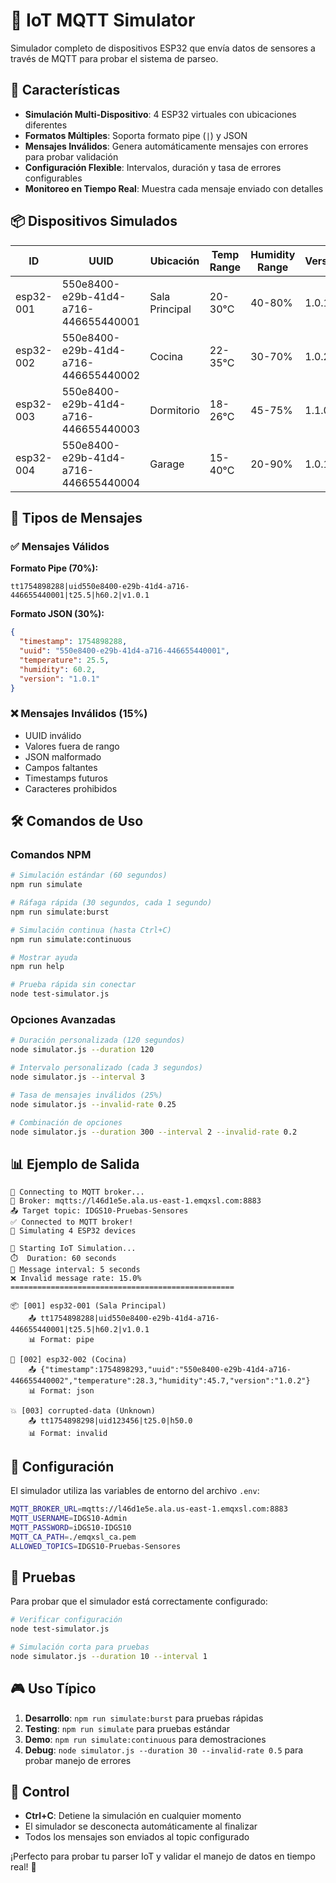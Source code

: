 # 🤖 IoT MQTT Simulator

Simulador completo de dispositivos ESP32 que envía datos de sensores a través de MQTT para probar el sistema de parseo.

## 🚀 Características

- **Simulación Multi-Dispositivo**: 4 ESP32 virtuales con ubicaciones diferentes
- **Formatos Múltiples**: Soporta formato pipe (`|`) y JSON
- **Mensajes Inválidos**: Genera automáticamente mensajes con errores para probar validación
- **Configuración Flexible**: Intervalos, duración y tasa de errores configurables
- **Monitoreo en Tiempo Real**: Muestra cada mensaje enviado con detalles

## 📦 Dispositivos Simulados

| ID | UUID | Ubicación | Temp Range | Humidity Range | Version |
|---|---|---|---|---|---|
| esp32-001 | 550e8400-e29b-41d4-a716-446655440001 | Sala Principal | 20-30°C | 40-80% | 1.0.1 |
| esp32-002 | 550e8400-e29b-41d4-a716-446655440002 | Cocina | 22-35°C | 30-70% | 1.0.2 |
| esp32-003 | 550e8400-e29b-41d4-a716-446655440003 | Dormitorio | 18-26°C | 45-75% | 1.1.0 |
| esp32-004 | 550e8400-e29b-41d4-a716-446655440004 | Garage | 15-40°C | 20-90% | 1.0.1 |

## 🎯 Tipos de Mensajes

### ✅ Mensajes Válidos

**Formato Pipe (70%):**
```
tt1754898288|uid550e8400-e29b-41d4-a716-446655440001|t25.5|h60.2|v1.0.1
```

**Formato JSON (30%):**
```json
{
  "timestamp": 1754898288,
  "uuid": "550e8400-e29b-41d4-a716-446655440001",
  "temperature": 25.5,
  "humidity": 60.2,
  "version": "1.0.1"
}
```

### ❌ Mensajes Inválidos (15%)

- UUID inválido
- Valores fuera de rango
- JSON malformado
- Campos faltantes
- Timestamps futuros
- Caracteres prohibidos

## 🛠️ Comandos de Uso

### Comandos NPM
```bash
# Simulación estándar (60 segundos)
npm run simulate

# Ráfaga rápida (30 segundos, cada 1 segundo)
npm run simulate:burst

# Simulación continua (hasta Ctrl+C)
npm run simulate:continuous

# Mostrar ayuda
npm run help

# Prueba rápida sin conectar
node test-simulator.js
```

### Opciones Avanzadas
```bash
# Duración personalizada (120 segundos)
node simulator.js --duration 120

# Intervalo personalizado (cada 3 segundos)
node simulator.js --interval 3

# Tasa de mensajes inválidos (25%)
node simulator.js --invalid-rate 0.25

# Combinación de opciones
node simulator.js --duration 300 --interval 2 --invalid-rate 0.2
```

## 📊 Ejemplo de Salida

```
🔌 Connecting to MQTT broker...
📡 Broker: mqtts://l46d1e5e.ala.us-east-1.emqxsl.com:8883
📤 Target topic: IDGS10-Pruebas-Sensores
✅ Connected to MQTT broker!
🤖 Simulating 4 ESP32 devices

🚀 Starting IoT Simulation...
⏱️  Duration: 60 seconds
📡 Message interval: 5 seconds
❌ Invalid message rate: 15.0%
==================================================

📦 [001] esp32-001 (Sala Principal)
    📤 tt1754898288|uid550e8400-e29b-41d4-a716-446655440001|t25.5|h60.2|v1.0.1
    📊 Format: pipe

🎯 [002] esp32-002 (Cocina)
    📤 {"timestamp":1754898293,"uuid":"550e8400-e29b-41d4-a716-446655440002","temperature":28.3,"humidity":45.7,"version":"1.0.2"}
    📊 Format: json

💥 [003] corrupted-data (Unknown)
    📤 tt1754898298|uid123456|t25.0|h50.0
    📊 Format: invalid
```

## 🔧 Configuración

El simulador utiliza las variables de entorno del archivo `.env`:

```bash
MQTT_BROKER_URL=mqtts://l46d1e5e.ala.us-east-1.emqxsl.com:8883
MQTT_USERNAME=IDGS10-Admin
MQTT_PASSWORD=iDGS10-IDGS10
MQTT_CA_PATH=./emqxsl_ca.pem
ALLOWED_TOPICS=IDGS10-Pruebas-Sensores
```

## 🧪 Pruebas

Para probar que el simulador está correctamente configurado:

```bash
# Verificar configuración
node test-simulator.js

# Simulación corta para pruebas
node simulator.js --duration 10 --interval 1
```

## 🎮 Uso Típico

1. **Desarrollo**: `npm run simulate:burst` para pruebas rápidas
2. **Testing**: `npm run simulate` para pruebas estándar
3. **Demo**: `npm run simulate:continuous` para demostraciones
4. **Debug**: `node simulator.js --duration 30 --invalid-rate 0.5` para probar manejo de errores

## 🚦 Control

- **Ctrl+C**: Detiene la simulación en cualquier momento
- El simulador se desconecta automáticamente al finalizar
- Todos los mensajes son enviados al topic configurado

¡Perfecto para probar tu parser IoT y validar el manejo de datos en tiempo real! 🎯
